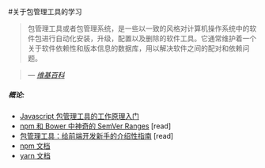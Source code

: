 
#关于包管理工具的学习

> 包管理工具或者包管理系统，是一些以一致的风格对计算机操作系统中的软件包进行自动化安装，升级，配置以及删除的软件工具。它通常维护着一个关于软件依赖性和版本信息的数据库，用以解决软件之间的配对和依赖问题。

><cite>&#8212; [维基百科](https://en.wikipedia.org/wiki/Package_manager)</cite>

##### 概论:

* [Javascript 包管理工具的工作原理入门](https://medium.freecodecamp.com/javascript-package-managers-101-9afd926add0a#.hu6knvct3)
* [npm 和 Bower 中神奇的 SemVer Ranges](http://developer.telerik.com/featured/mystical-magical-semver-ranges-used-npm-bower/) [read]
* [包管理工具：给前端开发新手的介绍性指南](http://codylindley.com/techpro/2013_04_12__package-managers-an-introducto/) [read]
* [npm 文档](https://docs.npmjs.com/)
* [yarn 文档](https://yarnpkg.com/en/docs/)




















 






